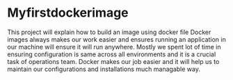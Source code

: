 # Myfirstdockerimage
 This project will explain how to build an image using docker file
 Docker images always makes our work easier and ensures running an application in our machine will ensure it will run anywhere.
 Mostly we spent lot of time in ensuring configuration is same across all environments and it is a crucial task of operations team.
 Docker makes our job easier and it will help us to maintain our configurations and installations much managable way.
